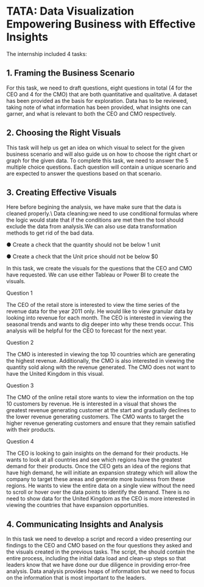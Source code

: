 # TATA: Data Visualization Empowering Business with Effective Insights
The internship included 4 tasks:

## 1. Framing the Business Scenario
For this task, we need to draft questions, eight questions in total (4 for the CEO and 4 for the CMO) that are both quantitative and qualitative.
A dataset has been provided as the basis for exploration. Data has to be reviewed, taking note of what information has been provided, what insights one can             garner, and what is relevant to both the CEO and CMO respectively.
        
## 2. Choosing the Right Visuals
This task will help us get an idea on which visual to select for the given business scenario and will also guide us on how to choose the right chart or graph for     the given data. To complete this task, we need to answer the 5 multiple choice questions. Each question will contain a unique scenario and are expected to answer        the questions based on that scenario.
       
## 3. Creating Effective Visuals
Here before begining the analysis, we have make sure that the data is cleaned properly.\\
Data cleaning:we need to use conditional formulas where the logic would state that if the conditions are met then the tool should exclude the data from                analysis.We can also use data transformation methods to get rid of the bad data.

● Create a check that the quantity should not be below 1 unit

● Create a check that the Unit price should not be below $0
       
In this task, we create the visuals for the questions that the CEO and CMO have requested. We can use either Tableau or Power BI to create the visuals.
       
Question 1

The CEO of the retail store is interested to view the time series of the revenue data for the year 2011 only. He would like to view granular data by looking into revenue for each month. The CEO is interested in viewing the seasonal trends and wants to dig deeper into why these trends occur. This analysis will be helpful for the CEO to forecast for the next year.

Question 2

The CMO is interested in viewing the top 10 countries which are generating the highest revenue. Additionally, the CMO is also interested in viewing the quantity sold along with the revenue generated. The CMO does not want to have the United Kingdom in this visual.

Question 3

The CMO of the online retail store wants to view the information on the top 10 customers by revenue. He is interested in a visual that shows the greatest revenue generating customer at the start and gradually declines to the lower revenue generating customers. The CMO wants to target the higher revenue generating customers and ensure that they remain satisfied with their products.

Question 4

The CEO is looking to gain insights on the demand for their products. He wants to look at all countries and see which regions have the greatest demand for their products. Once the CEO gets an idea of the regions that have high demand, he will initiate an expansion strategy which will allow the company to target these areas and generate more business from these regions. He wants to view the entire data on a single view without the need to scroll or hover over the data points to identify the demand. There is no need to show data for the United Kingdom as the CEO is more interested in viewing the countries that have expansion opportunities.
       
## 4. Communicating Insights and Analysis
In this task we need to develop a script and record a video presenting our findings to the CEO and CMO based on the four questions they asked and the visuals           created in the previous tasks.
The script, the should contain the entire process, including the initial data load and clean-up steps so that leaders know that we have done our due diligence in       providing error-free analysis. 
Data analysis provides heaps of information but we need to focus on the information that is most important to the leaders.
       
       
       
       
       
       
       
       
       
       
       
       
